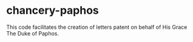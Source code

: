 # chancery-paphos

This code facilitates the creation of letters patent on behalf of His Grace The Duke of Paphos.
